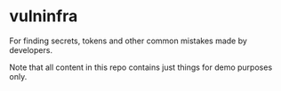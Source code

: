 # vulninfra
For finding secrets, tokens and other common mistakes made by developers.

Note that all content in this repo contains just things for demo purposes only.